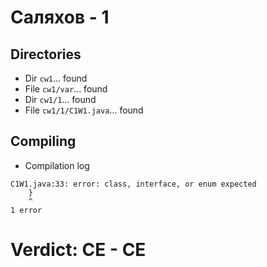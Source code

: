# Саляхов - 1
## Directories
- Dir `cw1`... found
- File `cw1/var`... found
- Dir `cw1/1`... found
- File `cw1/1/C1W1.java`... found
## Compiling
- Compilation log
```
C1W1.java:33: error: class, interface, or enum expected
    }
    ^
1 error

```
# Verdict: **CE** - CE
